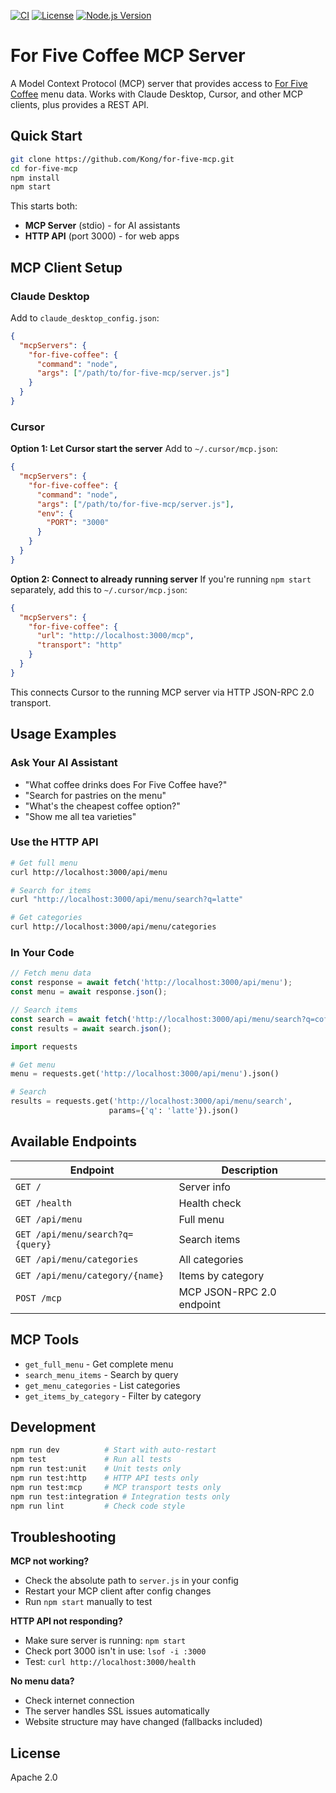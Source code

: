 [![CI](https://github.com/Kong/for-five-mcp/actions/workflows/ci.yml/badge.svg)](https://github.com/Kong/for-five-mcp/actions/workflows/ci.yml)
[![License](https://img.shields.io/badge/License-Apache%202.0-blue.svg)](https://opensource.org/licenses/Apache-2.0)
[![Node.js Version](https://img.shields.io/badge/node-%3E%3D18.0.0-brightgreen.svg)](https://nodejs.org/)

# For Five Coffee MCP Server

A Model Context Protocol (MCP) server that provides access to [For Five Coffee](https://for-five-coffee.ordrsliponline.com/menus) menu data. Works with Claude Desktop, Cursor, and other MCP clients, plus provides a REST API.

## Quick Start

```bash
git clone https://github.com/Kong/for-five-mcp.git
cd for-five-mcp
npm install
npm start
```

This starts both:
- **MCP Server** (stdio) - for AI assistants
- **HTTP API** (port 3000) - for web apps

## MCP Client Setup

### Claude Desktop

Add to `claude_desktop_config.json`:

```json
{
  "mcpServers": {
    "for-five-coffee": {
      "command": "node",
      "args": ["/path/to/for-five-mcp/server.js"]
    }
  }
}
```

### Cursor

**Option 1: Let Cursor start the server**
Add to `~/.cursor/mcp.json`:

```json
{
  "mcpServers": {
    "for-five-coffee": {
      "command": "node",
      "args": ["/path/to/for-five-mcp/server.js"],
      "env": {
        "PORT": "3000"
      }
    }
  }
}
```

**Option 2: Connect to already running server**
If you're running `npm start` separately, add this to `~/.cursor/mcp.json`:

```json
{
  "mcpServers": {
    "for-five-coffee": {
      "url": "http://localhost:3000/mcp",
      "transport": "http"
    }
  }
}
```

This connects Cursor to the running MCP server via HTTP JSON-RPC 2.0 transport.

## Usage Examples

### Ask Your AI Assistant

- "What coffee drinks does For Five Coffee have?"
- "Search for pastries on the menu"
- "What's the cheapest coffee option?"
- "Show me all tea varieties"

### Use the HTTP API

```bash
# Get full menu
curl http://localhost:3000/api/menu

# Search for items
curl "http://localhost:3000/api/menu/search?q=latte"

# Get categories
curl http://localhost:3000/api/menu/categories
```

### In Your Code

```javascript
// Fetch menu data
const response = await fetch('http://localhost:3000/api/menu');
const menu = await response.json();

// Search items
const search = await fetch('http://localhost:3000/api/menu/search?q=coffee');
const results = await search.json();
```

```python
import requests

# Get menu
menu = requests.get('http://localhost:3000/api/menu').json()

# Search
results = requests.get('http://localhost:3000/api/menu/search', 
                      params={'q': 'latte'}).json()
```

## Available Endpoints

| Endpoint | Description |
|----------|-------------|
| `GET /` | Server info |
| `GET /health` | Health check |
| `GET /api/menu` | Full menu |
| `GET /api/menu/search?q={query}` | Search items |
| `GET /api/menu/categories` | All categories |
| `GET /api/menu/category/{name}` | Items by category |
| `POST /mcp` | MCP JSON-RPC 2.0 endpoint |

## MCP Tools

- `get_full_menu` - Get complete menu
- `search_menu_items` - Search by query
- `get_menu_categories` - List categories
- `get_items_by_category` - Filter by category

## Development

```bash
npm run dev          # Start with auto-restart
npm test             # Run all tests
npm run test:unit    # Unit tests only
npm run test:http    # HTTP API tests only  
npm run test:mcp     # MCP transport tests only
npm run test:integration # Integration tests only
npm run lint         # Check code style
```

## Troubleshooting

**MCP not working?**
- Check the absolute path to `server.js` in your config
- Restart your MCP client after config changes
- Run `npm start` manually to test

**HTTP API not responding?**
- Make sure server is running: `npm start`
- Check port 3000 isn't in use: `lsof -i :3000`
- Test: `curl http://localhost:3000/health`

**No menu data?**
- Check internet connection
- The server handles SSL issues automatically
- Website structure may have changed (fallbacks included)

## License

Apache 2.0